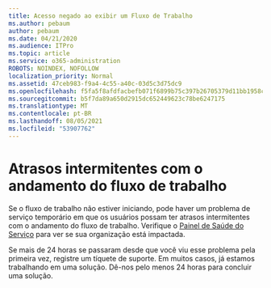 ```yaml
---
title: Acesso negado ao exibir um Fluxo de Trabalho
ms.author: pebaum
author: pebaum
ms.date: 04/21/2020
ms.audience: ITPro
ms.topic: article
ms.service: o365-administration
ROBOTS: NOINDEX, NOFOLLOW
localization_priority: Normal
ms.assetid: 47ceb983-f9a4-4c55-a40c-03d5c3d75dc9
ms.openlocfilehash: f5fa5f8afdfacbefb071f6899b75c397b26705379d11bb1958c3d7f7be499b1f
ms.sourcegitcommit: b5f7da89a650d2915dc652449623c78be6247175
ms.translationtype: MT
ms.contentlocale: pt-BR
ms.lasthandoff: 08/05/2021
ms.locfileid: "53907762"
---
```

# <a name="intermittent-delays-with-workflow-progress"></a>Atrasos intermitentes com o andamento do fluxo de trabalho

Se o fluxo de trabalho não estiver iniciando, pode haver um problema de serviço temporário em que os usuários possam ter atrasos intermitentes com o andamento do fluxo de trabalho. Verifique o [Painel de Saúde do Serviço](https://admin.microsoft.com/AdminPortal/Home#/servicehealth) para ver se sua organização está impactada. 

Se mais de 24 horas se passaram desde que você viu esse problema pela primeira vez, registre um tíquete de suporte. Em muitos casos, já estamos trabalhando em uma solução. Dê-nos pelo menos 24 horas para concluir uma solução.


  

